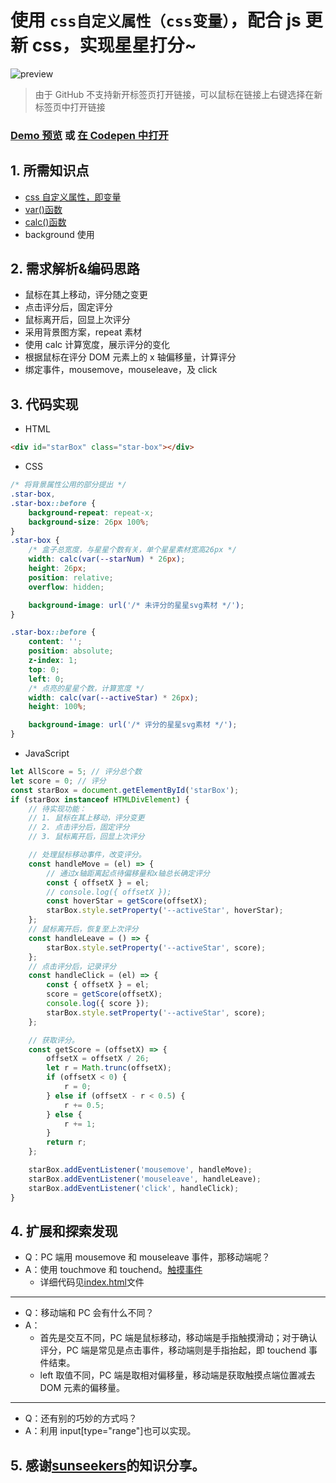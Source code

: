 # 使用 `css自定义属性（css变量）`，配合 js 更新 css，实现星星打分~

![preview](https://tva1.sinaimg.cn/large/0081Kckwgy1glsawoxq9aj30c208oq30.jpg)

> 由于 GitHub 不支持新开标签页打开链接，可以鼠标在链接上右键选择在新标签页中打开链接

### [Demo 预览](https://bran-nie.github.io/Note/css/variable/) 或 [在 Codepen 中打开](https://codepen.io/bran-nie/pen/NWRjOXO)

## 1. 所需知识点

-   [css 自定义属性，即变量](https://developer.mozilla.org/zh-CN/docs/Web/CSS/Using_CSS_custom_properties)
-   [var()函数](<https://developer.mozilla.org/zh-CN/docs/Web/CSS/var()>)
-   [calc()函数](<https://developer.mozilla.org/zh-CN/docs/Web/CSS/calc()>)
-   background 使用

## 2. 需求解析&编码思路

-   鼠标在其上移动，评分随之变更
-   点击评分后，固定评分
-   鼠标离开后，回显上次评分
-   采用背景图方案，repeat 素材
-   使用 calc 计算宽度，展示评分的变化
-   根据鼠标在评分 DOM 元素上的 x 轴偏移量，计算评分
-   绑定事件，mousemove，mouseleave，及 click

## 3. 代码实现

-   HTML

```html
<div id="starBox" class="star-box"></div>
```

-   CSS

```css
/* 将背景属性公用的部分提出 */
.star-box,
.star-box::before {
    background-repeat: repeat-x;
    background-size: 26px 100%;
}
.star-box {
    /* 盒子总宽度，与星星个数有关，单个星星素材宽高26px */
    width: calc(var(--starNum) * 26px);
    height: 26px;
    position: relative;
    overflow: hidden;

    background-image: url('/* 未评分的星星svg素材 */');
}

.star-box::before {
    content: '';
    position: absolute;
    z-index: 1;
    top: 0;
    left: 0;
    /* 点亮的星星个数，计算宽度 */
    width: calc(var(--activeStar) * 26px);
    height: 100%;

    background-image: url('/* 评分的星星svg素材 */');
}
```

-   JavaScript

```javascript
let AllScore = 5; // 评分总个数
let score = 0; // 评分
const starBox = document.getElementById('starBox');
if (starBox instanceof HTMLDivElement) {
    // 待实现功能：
    // 1. 鼠标在其上移动，评分变更
    // 2. 点击评分后，固定评分
    // 3. 鼠标离开后，回显上次评分

    // 处理鼠标移动事件，改变评分。
    const handleMove = (el) => {
        // 通过x轴距离起点待偏移量和x轴总长确定评分
        const { offsetX } = el;
        // console.log({ offsetX });
        const hoverStar = getScore(offsetX);
        starBox.style.setProperty('--activeStar', hoverStar);
    };
    // 鼠标离开后，恢复至上次评分
    const handleLeave = () => {
        starBox.style.setProperty('--activeStar', score);
    };
    // 点击评分后，记录评分
    const handleClick = (el) => {
        const { offsetX } = el;
        score = getScore(offsetX);
        console.log({ score });
        starBox.style.setProperty('--activeStar', score);
    };

    // 获取评分。
    const getScore = (offsetX) => {
        offsetX = offsetX / 26;
        let r = Math.trunc(offsetX);
        if (offsetX < 0) {
            r = 0;
        } else if (offsetX - r < 0.5) {
            r += 0.5;
        } else {
            r += 1;
        }
        return r;
    };

    starBox.addEventListener('mousemove', handleMove);
    starBox.addEventListener('mouseleave', handleLeave);
    starBox.addEventListener('click', handleClick);
}
```

## 4. 扩展和探索发现

-   Q：PC 端用 mousemove 和 mouseleave 事件，那移动端呢？
-   A：使用 touchmove 和 touchend。[触摸事件](https://developer.mozilla.org/zh-CN/docs/Web/API/Touch_events)
    -   详细代码见[index.html](./index.html)文件

---

-   Q：移动端和 PC 会有什么不同？
-   A：
    -   首先是交互不同，PC 端是鼠标移动，移动端是手指触摸滑动；对于确认评分，PC 端是常见是点击事件，移动端则是手指抬起，即 touchend 事件结束。
    -   left 取值不同，PC 端是取相对偏移量，移动端是获取触摸点端位置减去 DOM 元素的偏移量。

---

-   Q：还有别的巧妙的方式吗？
-   A：利用 input[type="range"]也可以实现。

## 5. 感谢[sunseekers](https://github.com/sunseekers)的知识分享。
